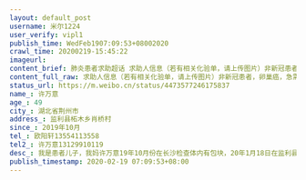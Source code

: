 ```yaml
---
layout: default_post
username: 米尔1224
user_verify: vipl1
publish_time: WedFeb1907:09:53+08002020
crawl_time: 20200219-15:45:22
imageurl: 
content_brief: 肺炎患者求助超话 求助人信息（若有相关化验单，请上传图片）非新冠患者，卵巢癌，急需动手术。【姓名】许万意【年龄】49【所在城市】湖北省荆州市【所在小区、社区】监利县柘木乡肖桥村【患病时间】2019年10月【联系方式】欧阳轩13554113558【其他紧急联系人】许万意 13129910119【病情描 ...全文
content_full_raw: 求助人信息（若有相关化验单，请上传图片）非新冠患者，卵巢癌，急需动手术。<br/>【姓名】许万意<br/>【年龄】49<br/>【所在城市】湖北省荆州市<br/>【所在小区、社区】监利县柘木乡肖桥村<br/>【患病时间】2019年10月<br/>【联系方式】欧阳轩13554113558<br/>【其他紧急联系人】许万意13129910119<br/>【病情描述】我是患者儿子，我妈许万意19年10月份在长沙检查体内有包块，20年1月18日在监利县人民医院手术，切除包块，但是检验切除物是恶性肿瘤（卵巢癌），医生说现在必须在大医院动手术，现在不知道哪个医院能做手术，也没有私家车去医院，希望大家能帮一下我<spanclass="url-icon"><imgalt=[失望]src="//h5.sinaimg.cn/m/emoticon/icon/default/d_shiwang-7925938d93.png"style="width:1em;height:1em;"/></span><spanclass="url-icon"><imgalt=[失望]src="//h5.sinaimg.cn/m/emoticon/icon/default/d_shiwang-7925938d93.png"style="width:1em;height:1em;"/></span><adata-url="http://t.cn/R2Wx8MY"href="http://weibo.com/p/1001018008642102300000000"data-hide=""><spanclass='url-icon'><imgstyle='width:1rem;height:1rem'src='https://h5.sinaimg.cn/upload/2015/09/25/3/timeline_card_small_location_default.png'></span><spanclass="surl-text">荆州·监利县</span></a>
status_url: https://m.weibo.cn/status/4473577246175837
name_: 许万意
age_: 49
city_: 湖北省荆州市
address_: 监利县柘木乡肖桥村
since_: 2019年10月
tel_: 欧阳轩13554113558
tel2_: 许万意13129910119
desc_: 我是患者儿子，我妈许万意19年10月份在长沙检查体内有包块，20年1月18日在监利县人民医院手术，切除包块，但是检验切除物是恶性肿瘤（卵巢癌），医生说现在必须在大医院动手术，现在不知道哪个医院能做手术，也没有私家车去医院，希望大家能帮一下我<spanclass="url-icon"><imgalt=[失望]src="//h5.sinaimg.cn/m/emoticon/icon/default/d_shiwang-7925938d93.png"style="width1em;height1em;"/></span><spanclass="url-icon"><imgalt=[失望]src="//h5.sinaimg.cn/m/emoticon/icon/default/d_shiwang-7925938d93.png"style="width1em;height1em;"/></span><adata-url="http//t.cn/R2Wx8MY"href="http//weibo.com/p/1001018008642102300000000"data-hide=""><spanclass='url-icon'><imgstyle='width1rem;height1rem'src='https//h5.sinaimg.cn/upload/2015/09/25/3/timeline_card_small_location_default.png'></span><spanclass="surl-text">荆州·监利县</span></a>
publish_timestamp: 2020-02-19 07:09:53+08:00
---
```

